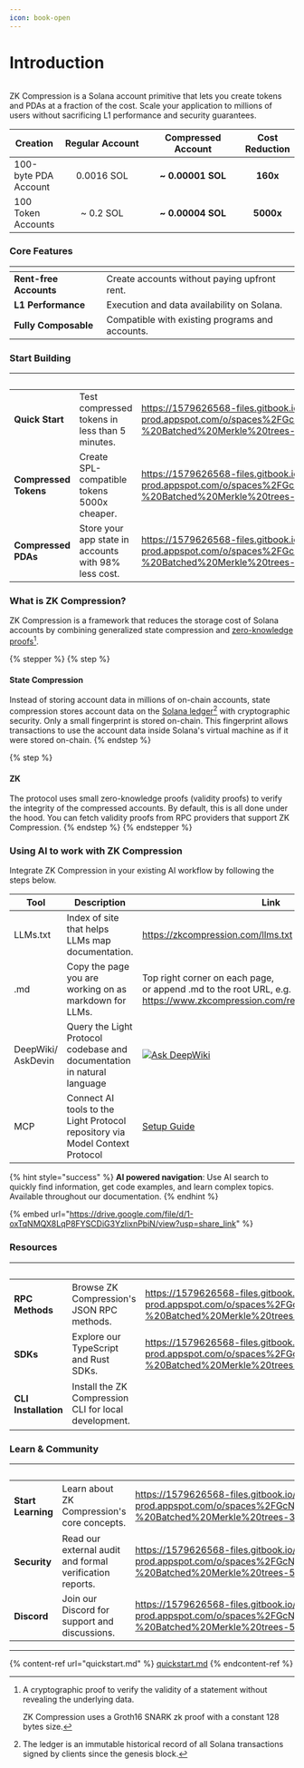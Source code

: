 ```yaml
---
icon: book-open
---
```


# Introduction

<figure><img src="https://1579626568-files.gitbook.io/~/files/v0/b/gitbook-x-prod.appspot.com/o/spaces%2FGcNj6jjKQBC0HgPwNdGy%2Fuploads%2FUSHRVTOe2wsILog8ttiB%2Fbanner-current.png?alt=media&#x26;token=328bffb3-ddc4-4839-80a5-adcdb20c787e" alt=""><figcaption></figcaption></figure>

ZK Compression is a Solana account primitive that lets you create tokens and PDAs at a fraction of the cost. Scale your application to millions of users without sacrificing L1 performance and security guarantees.

<table><thead><tr><th valign="middle">Creation</th><th width="200" align="center">Regular Account</th><th width="200" align="center">Compressed Account</th><th align="center">Cost Reduction</th></tr></thead><tbody><tr><td valign="middle">100-byte PDA Account</td><td align="center">0.0016 SOL</td><td align="center"><strong>~ 0.00001 SOL</strong></td><td align="center"><strong>160x</strong></td></tr><tr><td valign="middle">100 Token Accounts</td><td align="center">~ 0.2 SOL</td><td align="center"><strong>~ 0.00004 SOL</strong></td><td align="center"><strong>5000x</strong></td></tr></tbody></table>

### Core Features

<table data-view="cards"><thead><tr><th></th><th></th></tr></thead><tbody><tr><td><strong>Rent-free Accounts</strong></td><td>Create accounts without paying upfront rent.</td></tr><tr><td><strong>L1 Performance</strong></td><td>Execution and data availability on Solana.</td></tr><tr><td><strong>Fully Composable</strong></td><td>Compatible with existing programs and accounts.</td></tr></tbody></table>

### Start Building

<table data-view="cards" data-full-width="false"><thead><tr><th></th><th></th><th data-hidden data-card-cover-dark data-type="image">Cover image (dark)</th><th data-hidden data-card-target data-type="content-ref"></th><th data-hidden data-card-cover data-type="image"></th></tr></thead><tbody><tr><td><strong>Quick Start</strong></td><td>Test compressed tokens in less than 5 minutes.</td><td><a href="https://1579626568-files.gitbook.io/~/files/v0/b/gitbook-x-prod.appspot.com/o/spaces%2FGcNj6jjKQBC0HgPwNdGy%2Fuploads%2FGkMvYJwRiYhqQ86W3cp9%2FLight%20Protocol%20v2%20-%20Batched%20Merkle%20trees-8.png?alt=media&#x26;token=700b2a3a-4597-4f65-aa85-b62ba590056b">https://1579626568-files.gitbook.io/~/files/v0/b/gitbook-x-prod.appspot.com/o/spaces%2FGcNj6jjKQBC0HgPwNdGy%2Fuploads%2FGkMvYJwRiYhqQ86W3cp9%2FLight%20Protocol%20v2%20-%20Batched%20Merkle%20trees-8.png?alt=media&#x26;token=700b2a3a-4597-4f65-aa85-b62ba590056b</a></td><td><a href="quickstart.md">quickstart.md</a></td><td><a href="https://1579626568-files.gitbook.io/~/files/v0/b/gitbook-x-prod.appspot.com/o/spaces%2FGcNj6jjKQBC0HgPwNdGy%2Fuploads%2Fp6Q0zEkHR6MPdGchrbNo%2FLight%20Protocol%20v2%20-%20Batched%20Merkle%20trees-7.png?alt=media&#x26;token=f6723b77-12df-4634-b238-a28186024e35">https://1579626568-files.gitbook.io/~/files/v0/b/gitbook-x-prod.appspot.com/o/spaces%2FGcNj6jjKQBC0HgPwNdGy%2Fuploads%2Fp6Q0zEkHR6MPdGchrbNo%2FLight%20Protocol%20v2%20-%20Batched%20Merkle%20trees-7.png?alt=media&#x26;token=f6723b77-12df-4634-b238-a28186024e35</a></td></tr><tr><td><strong>Compressed Tokens</strong></td><td>Create SPL-compatible tokens 5000x cheaper.</td><td><a href="https://1579626568-files.gitbook.io/~/files/v0/b/gitbook-x-prod.appspot.com/o/spaces%2FGcNj6jjKQBC0HgPwNdGy%2Fuploads%2FHQgDwK30KgGw7vcmk8vN%2FLight%20Protocol%20v2%20-%20Batched%20Merkle%20trees-54.png?alt=media&#x26;token=be336859-7dec-4770-9d1c-325f187a6f7d">https://1579626568-files.gitbook.io/~/files/v0/b/gitbook-x-prod.appspot.com/o/spaces%2FGcNj6jjKQBC0HgPwNdGy%2Fuploads%2FHQgDwK30KgGw7vcmk8vN%2FLight%20Protocol%20v2%20-%20Batched%20Merkle%20trees-54.png?alt=media&#x26;token=be336859-7dec-4770-9d1c-325f187a6f7d</a></td><td><a href="broken-reference">Broken link</a></td><td><a href="https://1579626568-files.gitbook.io/~/files/v0/b/gitbook-x-prod.appspot.com/o/spaces%2FGcNj6jjKQBC0HgPwNdGy%2Fuploads%2FsSaim32kr2ETri4nJ7J5%2FLight%20Protocol%20v2%20-%20Batched%20Merkle%20trees-39.png?alt=media&#x26;token=183ca00a-378f-4722-8d30-44f99a76cb0f">https://1579626568-files.gitbook.io/~/files/v0/b/gitbook-x-prod.appspot.com/o/spaces%2FGcNj6jjKQBC0HgPwNdGy%2Fuploads%2FsSaim32kr2ETri4nJ7J5%2FLight%20Protocol%20v2%20-%20Batched%20Merkle%20trees-39.png?alt=media&#x26;token=183ca00a-378f-4722-8d30-44f99a76cb0f</a></td></tr><tr><td><strong>Compressed PDAs</strong></td><td>Store your app state in accounts with 98% less cost.</td><td><a href="https://1579626568-files.gitbook.io/~/files/v0/b/gitbook-x-prod.appspot.com/o/spaces%2FGcNj6jjKQBC0HgPwNdGy%2Fuploads%2F6pYElx7t2WBzDFDfd5LN%2FLight%20Protocol%20v2%20-%20Batched%20Merkle%20trees-55.png?alt=media&#x26;token=b7359ec0-2601-450c-a06c-1ad671e4675e">https://1579626568-files.gitbook.io/~/files/v0/b/gitbook-x-prod.appspot.com/o/spaces%2FGcNj6jjKQBC0HgPwNdGy%2Fuploads%2F6pYElx7t2WBzDFDfd5LN%2FLight%20Protocol%20v2%20-%20Batched%20Merkle%20trees-55.png?alt=media&#x26;token=b7359ec0-2601-450c-a06c-1ad671e4675e</a></td><td><a href="broken-reference">Broken link</a></td><td><a href="https://1579626568-files.gitbook.io/~/files/v0/b/gitbook-x-prod.appspot.com/o/spaces%2FGcNj6jjKQBC0HgPwNdGy%2Fuploads%2FZCfxL5i0WXI4hoi6vJWz%2FLight%20Protocol%20v2%20-%20Batched%20Merkle%20trees-40.png?alt=media&#x26;token=d24c15a9-0cd1-4cfb-a17b-3382b69d175f">https://1579626568-files.gitbook.io/~/files/v0/b/gitbook-x-prod.appspot.com/o/spaces%2FGcNj6jjKQBC0HgPwNdGy%2Fuploads%2FZCfxL5i0WXI4hoi6vJWz%2FLight%20Protocol%20v2%20-%20Batched%20Merkle%20trees-40.png?alt=media&#x26;token=d24c15a9-0cd1-4cfb-a17b-3382b69d175f</a></td></tr></tbody></table>

### What is ZK Compression? <a href="#zk-and-compression-in-a-nutshell" id="zk-and-compression-in-a-nutshell"></a>

ZK Compression is a framework that reduces the storage cost of Solana accounts by combining generalized state compression and [zero-knowledge proofs](#user-content-fn-1)[^1].

{% stepper %}
{% step %}
#### State Compression

Instead of storing account data in millions of on-chain accounts, state compression stores account data on the [Solana ledger](#user-content-fn-2)[^2] with cryptographic security. Only a small fingerprint is stored on-chain. This fingerprint allows transactions to use the account data inside Solana's virtual machine as if it were stored on-chain.&#x20;
{% endstep %}

{% step %}
#### ZK

The protocol uses small zero-knowledge proofs (validity proofs) to verify the integrity of the compressed accounts. By default, this is all done under the hood. You can fetch validity proofs from RPC providers that support ZK Compression.
{% endstep %}
{% endstepper %}

### Using AI to work with ZK Compression

Integrate ZK Compression in your existing AI workflow by following the steps below.

<table><thead><tr><th width="125.25">Tool</th><th width="313">Description</th><th>Link</th></tr></thead><tbody><tr><td>LLMs.txt</td><td>Index of site that helps LLMs map documentation.</td><td><a href="https://zkcompression.com/llms.txt">https://zkcompression.com/llms.txt</a></td></tr><tr><td>.md</td><td>Copy the page you are working on as markdown for LLMs. </td><td>Top right corner on each page, <br>or append .md to the root URL, e.g. <a href="https://www.zkcompression.com/references/whitepaper.md">https://www.zkcompression.com/references/whitepaper.md</a></td></tr><tr><td>DeepWiki/<br>AskDevin</td><td>Query the Light Protocol codebase and documentation in natural language</td><td><a href="https://deepwiki.com/Lightprotocol/light-protocol"><img src="https://deepwiki.com/badge.svg" alt="Ask DeepWiki"></a></td></tr><tr><td>MCP</td><td>Connect AI tools to the Light Protocol repository via Model Context Protocol</td><td><a href="https://www.zkcompression.com/references/ai-tools-guide#mcp">Setup Guide</a></td></tr></tbody></table>

{% hint style="success" %}
**AI powered navigation**: Use AI search to quickly find information, get code examples, and learn complex topics. Available throughout our documentation.
{% endhint %}

{% embed url="https://drive.google.com/file/d/1-oxTqNMQX8LqP8FYSCDiG3YzIixnPbiN/view?usp=share_link" %}

### Resources

<table data-view="cards"><thead><tr><th></th><th></th><th data-hidden data-type="image">Cover image (dark)</th><th data-hidden data-card-cover data-type="image"></th><th data-hidden data-card-target data-type="content-ref"></th><th data-hidden data-type="image">Cover image (dark)</th><th data-hidden data-card-cover-dark data-type="image">Cover image (dark)</th></tr></thead><tbody><tr><td><h4>RPC Methods</h4></td><td>Browse ZK Compression's JSON RPC methods.</td><td><a href="https://1579626568-files.gitbook.io/~/files/v0/b/gitbook-x-prod.appspot.com/o/spaces%2FGcNj6jjKQBC0HgPwNdGy%2Fuploads%2F0L3LfsYgT2IAaxXYbEAu%2FLight%20Protocol%20v2%20-%20Batched%20Merkle%20trees-62.png?alt=media&#x26;token=7de0d473-4738-4ab4-9fa4-f6aa18df8f99">https://1579626568-files.gitbook.io/~/files/v0/b/gitbook-x-prod.appspot.com/o/spaces%2FGcNj6jjKQBC0HgPwNdGy%2Fuploads%2F0L3LfsYgT2IAaxXYbEAu%2FLight%20Protocol%20v2%20-%20Batched%20Merkle%20trees-62.png?alt=media&#x26;token=7de0d473-4738-4ab4-9fa4-f6aa18df8f99</a></td><td><a href="https://1579626568-files.gitbook.io/~/files/v0/b/gitbook-x-prod.appspot.com/o/spaces%2FGcNj6jjKQBC0HgPwNdGy%2Fuploads%2F1TcCU4TltqGsgSm7VtUM%2FLight%20Protocol%20v2%20-%20Batched%20Merkle%20trees-9.png?alt=media&#x26;token=a90b7102-f807-4be1-9b2e-ef57e33e4fa5">https://1579626568-files.gitbook.io/~/files/v0/b/gitbook-x-prod.appspot.com/o/spaces%2FGcNj6jjKQBC0HgPwNdGy%2Fuploads%2F1TcCU4TltqGsgSm7VtUM%2FLight%20Protocol%20v2%20-%20Batched%20Merkle%20trees-9.png?alt=media&#x26;token=a90b7102-f807-4be1-9b2e-ef57e33e4fa5</a></td><td><a href="resources/json-rpc-methods/">json-rpc-methods</a></td><td><a href="https://1579626568-files.gitbook.io/~/files/v0/b/gitbook-x-prod.appspot.com/o/spaces%2FGcNj6jjKQBC0HgPwNdGy%2Fuploads%2F0L3LfsYgT2IAaxXYbEAu%2FLight%20Protocol%20v2%20-%20Batched%20Merkle%20trees-62.png?alt=media&#x26;token=7de0d473-4738-4ab4-9fa4-f6aa18df8f99">https://1579626568-files.gitbook.io/~/files/v0/b/gitbook-x-prod.appspot.com/o/spaces%2FGcNj6jjKQBC0HgPwNdGy%2Fuploads%2F0L3LfsYgT2IAaxXYbEAu%2FLight%20Protocol%20v2%20-%20Batched%20Merkle%20trees-62.png?alt=media&#x26;token=7de0d473-4738-4ab4-9fa4-f6aa18df8f99</a></td><td><a href="https://1579626568-files.gitbook.io/~/files/v0/b/gitbook-x-prod.appspot.com/o/spaces%2FGcNj6jjKQBC0HgPwNdGy%2Fuploads%2FzBwezjBGywI8tsI1m6Wo%2FLight%20Protocol%20v2%20-%20Batched%20Merkle%20trees-10.png?alt=media&#x26;token=f8173fef-f01b-4508-bc65-da4b71611953">https://1579626568-files.gitbook.io/~/files/v0/b/gitbook-x-prod.appspot.com/o/spaces%2FGcNj6jjKQBC0HgPwNdGy%2Fuploads%2FzBwezjBGywI8tsI1m6Wo%2FLight%20Protocol%20v2%20-%20Batched%20Merkle%20trees-10.png?alt=media&#x26;token=f8173fef-f01b-4508-bc65-da4b71611953</a></td></tr><tr><td><h4>SDKs</h4></td><td>Explore our TypeScript and Rust SDKs.</td><td><a href="https://1579626568-files.gitbook.io/~/files/v0/b/gitbook-x-prod.appspot.com/o/spaces%2FGcNj6jjKQBC0HgPwNdGy%2Fuploads%2F8PAo4BLl9HKSNDBCoKiM%2FLight%20Protocol%20v2%20-%20Batched%20Merkle%20trees-63.png?alt=media&#x26;token=d1cbfc7e-784c-4af8-95d1-4530ca30ce41">https://1579626568-files.gitbook.io/~/files/v0/b/gitbook-x-prod.appspot.com/o/spaces%2FGcNj6jjKQBC0HgPwNdGy%2Fuploads%2F8PAo4BLl9HKSNDBCoKiM%2FLight%20Protocol%20v2%20-%20Batched%20Merkle%20trees-63.png?alt=media&#x26;token=d1cbfc7e-784c-4af8-95d1-4530ca30ce41</a></td><td><a href="https://1579626568-files.gitbook.io/~/files/v0/b/gitbook-x-prod.appspot.com/o/spaces%2FGcNj6jjKQBC0HgPwNdGy%2Fuploads%2F9wtUbCuXyk9EdBbcEc5r%2FLight%20Protocol%20v2%20-%20Batched%20Merkle%20trees-73.png?alt=media&#x26;token=939fe130-1260-4189-abc1-15f76c0c5ca8">https://1579626568-files.gitbook.io/~/files/v0/b/gitbook-x-prod.appspot.com/o/spaces%2FGcNj6jjKQBC0HgPwNdGy%2Fuploads%2F9wtUbCuXyk9EdBbcEc5r%2FLight%20Protocol%20v2%20-%20Batched%20Merkle%20trees-73.png?alt=media&#x26;token=939fe130-1260-4189-abc1-15f76c0c5ca8</a></td><td><a href="resources/sdks/">sdks</a></td><td><a href="https://1579626568-files.gitbook.io/~/files/v0/b/gitbook-x-prod.appspot.com/o/spaces%2FGcNj6jjKQBC0HgPwNdGy%2Fuploads%2F8PAo4BLl9HKSNDBCoKiM%2FLight%20Protocol%20v2%20-%20Batched%20Merkle%20trees-63.png?alt=media&#x26;token=d1cbfc7e-784c-4af8-95d1-4530ca30ce41">https://1579626568-files.gitbook.io/~/files/v0/b/gitbook-x-prod.appspot.com/o/spaces%2FGcNj6jjKQBC0HgPwNdGy%2Fuploads%2F8PAo4BLl9HKSNDBCoKiM%2FLight%20Protocol%20v2%20-%20Batched%20Merkle%20trees-63.png?alt=media&#x26;token=d1cbfc7e-784c-4af8-95d1-4530ca30ce41</a></td><td><a href="https://1579626568-files.gitbook.io/~/files/v0/b/gitbook-x-prod.appspot.com/o/spaces%2FGcNj6jjKQBC0HgPwNdGy%2Fuploads%2FVq9vW8vKJPsdnZFtBCyU%2FLight%20Protocol%20v2%20-%20Batched%20Merkle%20trees-62.png?alt=media&#x26;token=c16ecd4b-ab93-4667-a9c6-8c6bc16751e8">https://1579626568-files.gitbook.io/~/files/v0/b/gitbook-x-prod.appspot.com/o/spaces%2FGcNj6jjKQBC0HgPwNdGy%2Fuploads%2FVq9vW8vKJPsdnZFtBCyU%2FLight%20Protocol%20v2%20-%20Batched%20Merkle%20trees-62.png?alt=media&#x26;token=c16ecd4b-ab93-4667-a9c6-8c6bc16751e8</a></td></tr><tr><td><h4>CLI Installation</h4></td><td>Install the ZK Compression CLI for local development.</td><td></td><td><a href="https://1579626568-files.gitbook.io/~/files/v0/b/gitbook-x-prod.appspot.com/o/spaces%2FGcNj6jjKQBC0HgPwNdGy%2Fuploads%2Fv4HYTrTU4aAgl7Sh9Z5R%2FLight%20Protocol%20v2%20-%20Batched%20Merkle%20trees-41.png?alt=media&#x26;token=974c0341-486d-4af2-935b-b06c74e8cac1">https://1579626568-files.gitbook.io/~/files/v0/b/gitbook-x-prod.appspot.com/o/spaces%2FGcNj6jjKQBC0HgPwNdGy%2Fuploads%2Fv4HYTrTU4aAgl7Sh9Z5R%2FLight%20Protocol%20v2%20-%20Batched%20Merkle%20trees-41.png?alt=media&#x26;token=974c0341-486d-4af2-935b-b06c74e8cac1</a></td><td><a href="resources/cli-installation.md">cli-installation.md</a></td><td><a href="https://1579626568-files.gitbook.io/~/files/v0/b/gitbook-x-prod.appspot.com/o/spaces%2FGcNj6jjKQBC0HgPwNdGy%2Fuploads%2FN9pPsKMGlPFLJifzp1ob%2FLight%20Protocol%20v2%20-%20Batched%20Merkle%20trees-68.png?alt=media&#x26;token=83e89c0d-f782-4c31-85b0-39a8c8575308">https://1579626568-files.gitbook.io/~/files/v0/b/gitbook-x-prod.appspot.com/o/spaces%2FGcNj6jjKQBC0HgPwNdGy%2Fuploads%2FN9pPsKMGlPFLJifzp1ob%2FLight%20Protocol%20v2%20-%20Batched%20Merkle%20trees-68.png?alt=media&#x26;token=83e89c0d-f782-4c31-85b0-39a8c8575308</a></td><td><a href="https://1579626568-files.gitbook.io/~/files/v0/b/gitbook-x-prod.appspot.com/o/spaces%2FGcNj6jjKQBC0HgPwNdGy%2Fuploads%2FN9pPsKMGlPFLJifzp1ob%2FLight%20Protocol%20v2%20-%20Batched%20Merkle%20trees-68.png?alt=media&#x26;token=83e89c0d-f782-4c31-85b0-39a8c8575308">https://1579626568-files.gitbook.io/~/files/v0/b/gitbook-x-prod.appspot.com/o/spaces%2FGcNj6jjKQBC0HgPwNdGy%2Fuploads%2FN9pPsKMGlPFLJifzp1ob%2FLight%20Protocol%20v2%20-%20Batched%20Merkle%20trees-68.png?alt=media&#x26;token=83e89c0d-f782-4c31-85b0-39a8c8575308</a></td></tr></tbody></table>

### Learn & Community

<table data-view="cards"><thead><tr><th></th><th></th><th data-hidden data-card-cover data-type="image"></th><th data-hidden data-card-target data-type="content-ref"></th><th data-hidden data-type="image">Cover image (dark)</th><th data-hidden data-card-cover-dark data-type="image">Cover image (dark)</th></tr></thead><tbody><tr><td><h4>Start Learning</h4></td><td>Learn about ZK Compression's core concepts.</td><td><a href="https://1579626568-files.gitbook.io/~/files/v0/b/gitbook-x-prod.appspot.com/o/spaces%2FGcNj6jjKQBC0HgPwNdGy%2Fuploads%2FkCjg0Oe2AmPfj7QW8jQy%2FLight%20Protocol%20v2%20-%20Batched%20Merkle%20trees-38.png?alt=media&#x26;token=c1e16b55-7098-40ad-b214-0a1d8c86efe4">https://1579626568-files.gitbook.io/~/files/v0/b/gitbook-x-prod.appspot.com/o/spaces%2FGcNj6jjKQBC0HgPwNdGy%2Fuploads%2FkCjg0Oe2AmPfj7QW8jQy%2FLight%20Protocol%20v2%20-%20Batched%20Merkle%20trees-38.png?alt=media&#x26;token=c1e16b55-7098-40ad-b214-0a1d8c86efe4</a></td><td><a href="learn/core-concepts/">core-concepts</a></td><td><a href="https://1579626568-files.gitbook.io/~/files/v0/b/gitbook-x-prod.appspot.com/o/spaces%2FGcNj6jjKQBC0HgPwNdGy%2Fuploads%2FHK1vZFG86CkoFL1JPH2q%2FLight%20Protocol%20v2%20-%20Batched%20Merkle%20trees-70.png?alt=media&#x26;token=7da7381c-80c4-468a-9383-31b7c1a16e59">https://1579626568-files.gitbook.io/~/files/v0/b/gitbook-x-prod.appspot.com/o/spaces%2FGcNj6jjKQBC0HgPwNdGy%2Fuploads%2FHK1vZFG86CkoFL1JPH2q%2FLight%20Protocol%20v2%20-%20Batched%20Merkle%20trees-70.png?alt=media&#x26;token=7da7381c-80c4-468a-9383-31b7c1a16e59</a></td><td><a href="https://1579626568-files.gitbook.io/~/files/v0/b/gitbook-x-prod.appspot.com/o/spaces%2FGcNj6jjKQBC0HgPwNdGy%2Fuploads%2FHK1vZFG86CkoFL1JPH2q%2FLight%20Protocol%20v2%20-%20Batched%20Merkle%20trees-70.png?alt=media&#x26;token=7da7381c-80c4-468a-9383-31b7c1a16e59">https://1579626568-files.gitbook.io/~/files/v0/b/gitbook-x-prod.appspot.com/o/spaces%2FGcNj6jjKQBC0HgPwNdGy%2Fuploads%2FHK1vZFG86CkoFL1JPH2q%2FLight%20Protocol%20v2%20-%20Batched%20Merkle%20trees-70.png?alt=media&#x26;token=7da7381c-80c4-468a-9383-31b7c1a16e59</a></td></tr><tr><td><h4>Security</h4></td><td>Read our external audit and formal verification reports.</td><td><a href="https://1579626568-files.gitbook.io/~/files/v0/b/gitbook-x-prod.appspot.com/o/spaces%2FGcNj6jjKQBC0HgPwNdGy%2Fuploads%2Fwm5PHEgocrVoG1sdHOiz%2FLight%20Protocol%20v2%20-%20Batched%20Merkle%20trees-53.png?alt=media&#x26;token=e84b606c-a923-4cf0-970f-44952c7ff5be">https://1579626568-files.gitbook.io/~/files/v0/b/gitbook-x-prod.appspot.com/o/spaces%2FGcNj6jjKQBC0HgPwNdGy%2Fuploads%2Fwm5PHEgocrVoG1sdHOiz%2FLight%20Protocol%20v2%20-%20Batched%20Merkle%20trees-53.png?alt=media&#x26;token=e84b606c-a923-4cf0-970f-44952c7ff5be</a></td><td><a href="references/security.md">security.md</a></td><td></td><td><a href="https://1579626568-files.gitbook.io/~/files/v0/b/gitbook-x-prod.appspot.com/o/spaces%2FGcNj6jjKQBC0HgPwNdGy%2Fuploads%2FS2xamP0NScMKBJGD1ynz%2FLight%20Protocol%20v2%20-%20Batched%20Merkle%20trees-2.png?alt=media&#x26;token=2464d566-8809-449d-93ad-174e2e8cfd14">https://1579626568-files.gitbook.io/~/files/v0/b/gitbook-x-prod.appspot.com/o/spaces%2FGcNj6jjKQBC0HgPwNdGy%2Fuploads%2FS2xamP0NScMKBJGD1ynz%2FLight%20Protocol%20v2%20-%20Batched%20Merkle%20trees-2.png?alt=media&#x26;token=2464d566-8809-449d-93ad-174e2e8cfd14</a></td></tr><tr><td><h4><strong>Discord</strong></h4></td><td>Join our Discord for support and discussions.</td><td><a href="https://1579626568-files.gitbook.io/~/files/v0/b/gitbook-x-prod.appspot.com/o/spaces%2FGcNj6jjKQBC0HgPwNdGy%2Fuploads%2FB7fEvpBTt0uI7WOAsD1F%2FLight%20Protocol%20v2%20-%20Batched%20Merkle%20trees-50.png?alt=media&#x26;token=6f2987e7-d912-448e-becf-a1fc82f5ebc0">https://1579626568-files.gitbook.io/~/files/v0/b/gitbook-x-prod.appspot.com/o/spaces%2FGcNj6jjKQBC0HgPwNdGy%2Fuploads%2FB7fEvpBTt0uI7WOAsD1F%2FLight%20Protocol%20v2%20-%20Batched%20Merkle%20trees-50.png?alt=media&#x26;token=6f2987e7-d912-448e-becf-a1fc82f5ebc0</a></td><td><a href="https://discord.com/invite/CYvjBgzRFP">https://discord.com/invite/CYvjBgzRFP</a></td><td></td><td><a href="https://1579626568-files.gitbook.io/~/files/v0/b/gitbook-x-prod.appspot.com/o/spaces%2FGcNj6jjKQBC0HgPwNdGy%2Fuploads%2FbH3BWltluBfzoD6PPbUp%2FLight%20Protocol%20v2%20-%20Batched%20Merkle%20trees-69.png?alt=media&#x26;token=720289a0-caae-4409-a555-b480db740a5d">https://1579626568-files.gitbook.io/~/files/v0/b/gitbook-x-prod.appspot.com/o/spaces%2FGcNj6jjKQBC0HgPwNdGy%2Fuploads%2FbH3BWltluBfzoD6PPbUp%2FLight%20Protocol%20v2%20-%20Batched%20Merkle%20trees-69.png?alt=media&#x26;token=720289a0-caae-4409-a555-b480db740a5d</a></td></tr></tbody></table>

***

{% content-ref url="quickstart.md" %}
[quickstart.md](quickstart.md)
{% endcontent-ref %}

[^1]: A cryptographic proof to verify the validity of a statement without revealing the underlying data.

    ZK Compression uses a Groth16 SNARK zk proof with a constant 128 bytes size.

[^2]: The ledger is an immutable historical record of all Solana transactions signed by clients since the genesis block.

